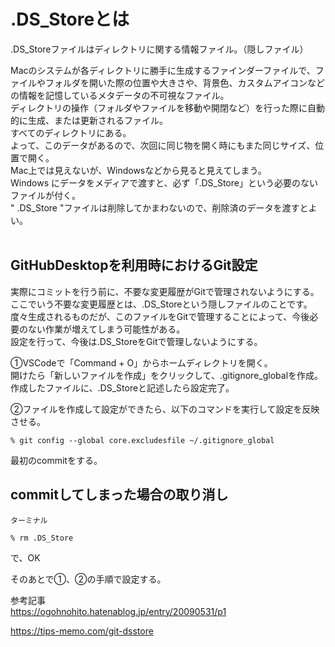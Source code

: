 # .DS_Storeとは
.DS_Storeファイルはディレクトリに関する情報ファイル。（隠しファイル）  

Macのシステムが各ディレクトリに勝手に生成するファインダーファイルで、ファイルやフォルダを開いた際の位置や大きさや、背景色、カスタムアイコンなどの情報を記憶しているメタデータの不可視なファイル。  
ディレクトリの操作（フォルダやファイルを移動や開閉など）を行った際に自動的に生成、または更新されるファイル。  
すべてのディレクトリにある。  
よって、このデータがあるので、次回に同じ物を開く時にもまた同じサイズ、位置で開く。  
Mac上では見えないが、Windowsなどから見ると見えてしまう。  
Windows にデータをメディアで渡すと、必ず「.DS_Store」という必要のないファイルが付く。  
" .DS_Store "ファイルは削除してかまわないので、削除済のデータを渡すとよい。  
<br>

## GitHubDesktopを利用時におけるGit設定
実際にコミットを行う前に、不要な変更履歴がGitで管理されないようにする。  
ここでいう不要な変更履歴とは、.DS_Storeという隠しファイルのことです。  
度々生成されるものだが、このファイルをGitで管理することによって、今後必要のない作業が増えてしまう可能性がある。  
設定を行って、今後は.DS_StoreをGitで管理しないようにする。  

①VSCodeで「Command + O」からホームディレクトリを開く。  
開けたら「新しいファイルを作成」をクリックして、.gitignore_globalを作成。  
作成したファイルに、.DS_Storeと記述したら設定完了。  

②ファイルを作成して設定ができたら、以下のコマンドを実行して設定を反映させる。  
```
% git config --global core.excludesfile ~/.gitignore_global
```
最初のcommitをする。

## commitしてしまった場合の取り消し
```
ターミナル

% rm .DS_Store
```
で、OK

そのあとで①、②の手順で設定する。

参考記事  
https://ogohnohito.hatenablog.jp/entry/20090531/p1  

https://tips-memo.com/git-dsstore
